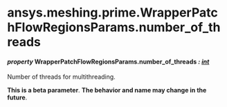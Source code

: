 # ansys.meshing.prime.WrapperPatchFlowRegionsParams.number_of_threads



#### *property* WrapperPatchFlowRegionsParams.number_of_threads *: [int](https://docs.python.org/3.11/library/functions.html#int)*

Number of threads for multithreading.

**This is a beta parameter**. **The behavior and name may change in the future**.

<!-- !! processed by numpydoc !! -->
